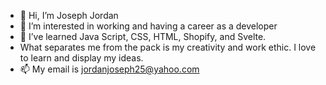 - 👋 Hi, I’m Joseph Jordan
- 👀 I’m interested in working and having a career as a developer
- 🌱 I’ve learned Java Script, CSS, HTML, Shopify, and Svelte.    
-    What separates me from the pack is my creativity and work ethic. I love to learn and display my ideas.  
- 📫 My email is jordanjoseph25@yahoo.com

<!---
jdjhalfamazing/jdjhalfamazing is a ✨ special ✨ repository because its `README.md` (this file) appears on your GitHub profile.
You can click the Preview link to take a look at your changes.
--->
